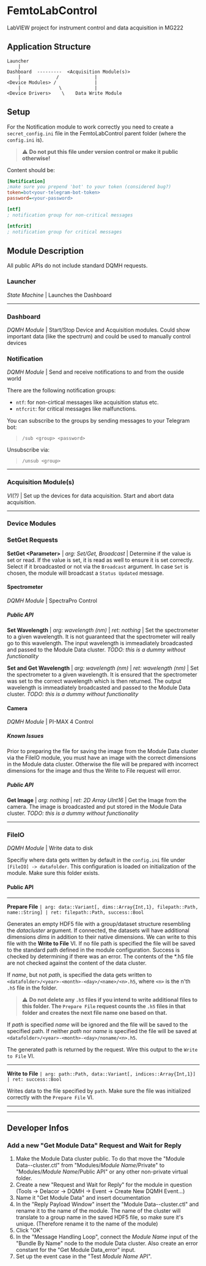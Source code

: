 # FemtoLabControl
LabVIEW project for instrument control and data acquisition in MG222

## Application Structure
```
Launcher
    |
Dashboard  ---------  <Acquisition Module(s)>
    |             /             |
<Device Modules> /              |
    |              \            |
<Device Drivers>    \    Data Write Module
```

## Setup
For the Notification module to work correctly you need to create a `secret_config.ini` file in the FemtoLabControl parent folder (where the `config.ini` is). 

> ⚠️ **Do not put this file under version control or make it public otherwise!**

Content should be:
```ini
[Notification]
;make sure you prepend 'bot' to your token (considered bug?)
token=bot<your-telegram-bot-token>
password=<your-password>

[ntf]
; notification group for non-critical messages

[ntfcrit]
; notification group for critical messages
```

## Module Description
All public APIs do not include standard DQMH requests.

### Launcher
*State Machine* | Launches the Dashboard

***
### Dashboard
*DQMH Module* | Start/Stop Device and Acquisition modules. Could show important data (like the spectrum) and could be used to manually control devices

### Notification
*DQMH Module* | Send and receive notifications to and from the ouside world

There are the following notification groups:
* `ntf`: for non-cirtical messages like acquisition status etc.
* `ntfcrit`: for critical messages like malfunctions.

You can subscribe to the groups by sending messages to your Telegram bot:
>`/sub <group> <password>`

Unsubscribe via:
>`/unsub <group>`


***
### Acquisition Module(s)
*VI(?)* | Set up the devices for data acquisition. Start and abort data acquisition.

***
### Device Modules

### SetGet <Parameter> Requests

**SetGet \<Parameter\>** | *arg: Set/Get, Broadcast* | Determine if the value is set or read. If the value is set, it is read as well to ensure it is set correctly. Select if it broadcasted or not via the `Broadcast` argument. In case `Set` is chosen, the module will broadcast a `Status Updated` message. 

#### Spectrometer
*DQMH Module* | SpectraPro Control

##### Public API

**Set Wavelength** | *arg: wavelength (nm)* | *ret: nothing* | Set the spectrometer to a given wavelength. It is not guaranteed that the spectrometer will really go to this wavelength. The input wavelength is immeadiately broadcasted and passed to the Module Data cluster. *TODO: this is a dummy without functionality*

**Set and Get Wavelength** | *arg: wavelength (nm)* | *ret: wavelength (nm)* | Set the spectrometer to a given wavelength. It is ensured that the spectrometer was set to the correct wavelength which is then returned. The output wavelength is immeadiately broadcasted and passed to the Module Data cluster. *TODO: this is a dummy without functionality*


#### Camera
*DQMH Module* | PI-MAX 4 Control

##### Known Issues

Prior to preparing the file for saving the image from the Module Data cluster via the FileIO module, you must have an image with the correct dimensions in the Module data cluster. Otherwise the file will be prepared with incorrect dimensions for the image and thus the Write to File request will error.

##### Public API

**Get Image** | *arg: nothing* | *ret: 2D Array UInt16* | Get the Image from the camera. The image is broadcasted and put stored in the Module Data cluster. *TODO: this is a dummy without functionality*

***
### FileIO
*DQMH Module* | Write data to disk

Specifiy where data gets written by default in the `config.ini` file under `[FileIO] -> datafolder`. This configuration is loaded on initialization of the module. Make sure this folder exists.

#### Public API

---

**Prepare File** `| arg: data::Variant[, dims::Array{Int,1}, filepath::Path, name::String] | ret: filepath::Path, success::Bool`

Generates an empty HDF5 file with a group/dataset structure resembling the *datacluster* argument. If connected, the datasets will have additional dimensions *dims* in addition to their native dimensions. We can write to this file with the **Write to File** VI. If no file path is specified the file will be saved to the standard path defined in the module configuration. Success is checked by determining if there was an error. The contents of the *.h5 file are not checked against the content of the data cluster.

If *name*, but not *path*, is specified the data gets written to `<datafolder>/<year>-<month>-<day>/<name>/<n>.h5`, where `<n>` is the n'th `.h5` file in the folder.

> ⚠️ **Do not delete any `.h5` files if you intend to write additional files to this folder. The `Prepare File` request counts the `.h5` files in that folder and creates the next file name one based on that.**

If *path* is specified *name* will be ignored and the file will be saved to the specified path. If neither *path* nor *name* is specified the file will be saved at `<datafolder>/<year>-<month>-<day>/noname/<n>.h5`.

The generated path is returned by the request. Wire this output to the `Write to File` VI.

---

**Write to File** `| arg: path::Path, data::Variant[, indices::Array{Int,1}] | ret: success::Bool`

Writes data to the file specified by `path`. Make sure the file was initialized correctly with the `Prepare File` VI.

---
---

## Developer Infos

### Add a new "Get Module Data" Request and Wait for Reply

1. Make the Module Data cluster public. To do that move the "Module Data--cluster.ctl" from "Modules/*Module Name*/Private" to "Modules/*Module Name*/Public API" or any other non-private virtual folder.
2. Create a new "Request and Wait for Reply" for the module in question (Tools -> Delacor -> DQMH -> Event -> Create New DQMH Event...) 
3. Name it "Get Module Data" and insert documentation
4. In the "Reply Payload Window" insert the "Module Data--cluster.ctl" and rename it to the name of the module. The name of the cluster will translate to a group name in the saved HDF5 file, so make sure it's unique. (Therefore rename it to the name of the module)
5. Click "OK"
6. In the "Message Handling Loop", connect the *Module Name* input of the "Bundle By Name" node to the module Data cluster. Also create an error constant for the "Get Module Data_error" input.
7. Set up the event case in the "Test *Module Name* API".